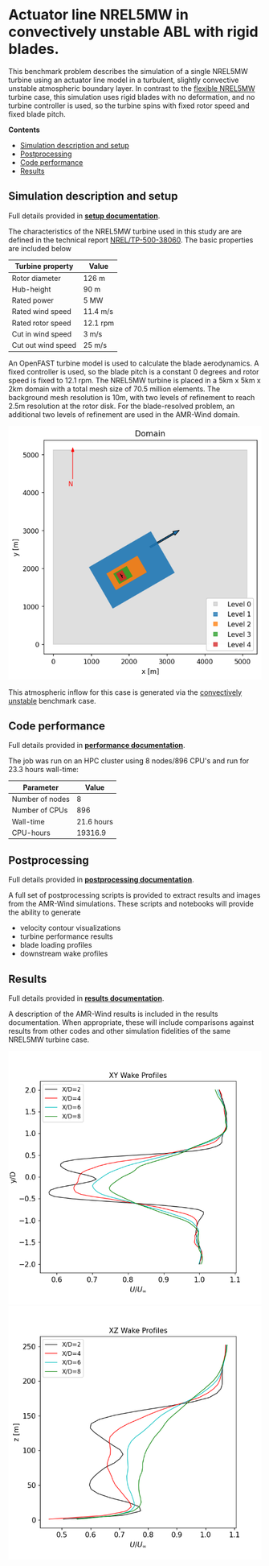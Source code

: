 <!-- This file is automatically compiled into the website. Please copy linked files into .website_src/ paths to enable website rendering -->

# Actuator line NREL5MW in convectively unstable ABL with rigid blades.

This benchmark problem describes the simulation of a single NREL5MW turbine using an actuator line model in a turbulent, slightly convective unstable atmospheric boundary layer.  In contrast to the [flexible NREL5MW](https://exawind.github.io/exawind-benchmarks/amr-wind/actuator_line/NREL5MW_ALM_BD/README.html) turbine case, this simulation uses rigid blades with no deformation, and no turbine controller is used, so the turbine spins with fixed rotor speed and fixed blade pitch.

**Contents**

- [Simulation description and setup](#simulation-description-and-setup)
- [Postprocessing](#postprocessing)
- [Code performance](#code-performance)
- [Results](#results)

## Simulation description and setup

Full details provided in [**setup documentation**](setup/README.md).

The characteristics of the NREL5MW turbine used in this study are are defined in the technical report [NREL/TP-500-38060](https://www.nrel.gov/docs/fy09osti/38060.pdf).  The basic properties are included below

| Turbine property | Value |
| ---              | ---   |
| Rotor diameter   | 126 m |
| Hub-height       | 90 m  |
| Rated power      | 5 MW  |
| Rated wind speed  | 11.4 m/s |
| Rated rotor speed | 12.1 rpm |
| Cut in wind speed | 3 m/s |
| Cut out wind speed | 25 m/s |

An OpenFAST turbine model is used to calculate the blade aerodynamics.  A fixed controller is used, so the blade pitch is a constant 0 degrees and rotor speed is fixed to 12.1 rpm.  The NREL5MW turbine is placed in a 5km x 5km x 2km domain with a total mesh size of 70.5 million elements.  The background mesh resolution is 10m, with two levels of refinement to reach 2.5m resolution at the rotor disk.  For the blade-resolved problem, an additional two levels of refinement are used in the AMR-Wind domain.

![domain](results/images/NREL5MW_domain.png)

This atmospheric inflow for this case is generated via the [convectively unstable](../../atmospheric_boundary_layer/convective_abl_nrel5mw/README.md) benchmark case.


## Code performance

Full details provided in [**performance documentation**](performance/README.md).

The job was run on an HPC cluster using 8 nodes/896 CPU's and run for 23.3 hours wall-time:

| Parameter       | Value |
|---              |---  |
| Number of nodes | 8   |
| Number of CPUs  | 896 |
| Wall-time       | 21.6 hours|
| CPU-hours       | 19316.9     | 

## Postprocessing

Full details provided in [**postprocessing documentation**](postprocessing/README.md).

A full set of postprocessing scripts is provided to extract results and images from the AMR-Wind simulations.  These scripts and notebooks will provide the ability to generate
- velocity contour visualizations
- turbine performance results
- blade loading profiles
- downstream wake profiles

## Results

Full details provided in [**results documentation**](results/README.md).

A description of the AMR-Wind results is included in the results documentation.  When appropriate, these will include comparisons against results from other codes and other simulation fidelities of the same NREL5MW turbine case.

![Hub-height XY wake profile](results/images/WakeProfile_XY_300_900.png)
![XZ wake profile](results/images/WakeProfile_XZ_300_900.png)
